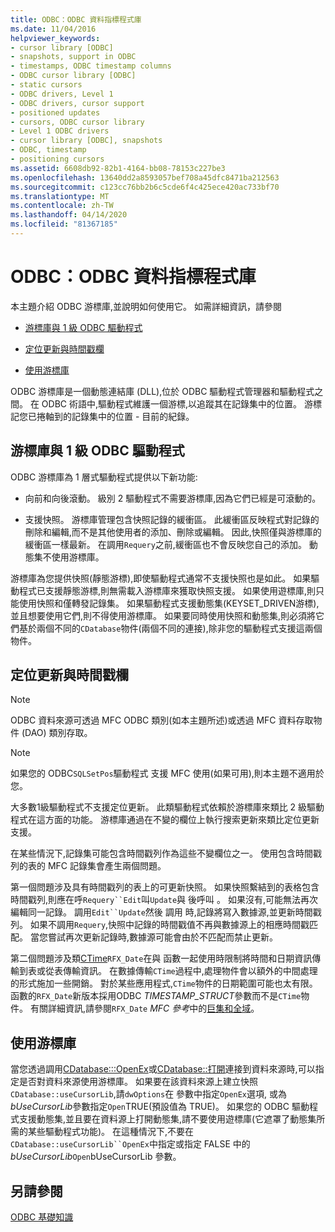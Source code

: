 ```yaml
---
title: ODBC：ODBC 資料指標程式庫
ms.date: 11/04/2016
helpviewer_keywords:
- cursor library [ODBC]
- snapshots, support in ODBC
- timestamps, ODBC timestamp columns
- ODBC cursor library [ODBC]
- static cursors
- ODBC drivers, Level 1
- ODBC drivers, cursor support
- positioned updates
- cursors, ODBC cursor library
- Level 1 ODBC drivers
- cursor library [ODBC], snapshots
- ODBC, timestamp
- positioning cursors
ms.assetid: 6608db92-82b1-4164-bb08-78153c227be3
ms.openlocfilehash: 13640dd2a8593057bef708a45dfc8471ba212563
ms.sourcegitcommit: c123cc76bb2b6c5cde6f4c425ece420ac733bf70
ms.translationtype: MT
ms.contentlocale: zh-TW
ms.lasthandoff: 04/14/2020
ms.locfileid: "81367185"
---
```

# <a name="odbc-the-odbc-cursor-library"></a>ODBC：ODBC 資料指標程式庫

本主題介紹 ODBC 游標庫,並說明如何使用它。 如需詳細資訊，請參閱

- [游標庫與 1 級 ODBC 驅動程式](#_core_the_cursor_library_and_level_1_odbc_drivers)

- [定位更新與時間戳欄](#_core_positioned_updates_and_timestamp_columns)

- [使用游標庫](#_core_using_the_cursor_library)

ODBC 游標庫是一個動態連結庫 (DLL),位於 ODBC 驅動程式管理器和驅動程式之間。 在 ODBC 術語中,驅動程式維護一個游標,以追蹤其在記錄集中的位置。 游標記您已捲軸到的記錄集中的位置 - 目前的紀錄。

## <a name="cursor-library-and-level-1-odbc-drivers"></a><a name="_core_the_cursor_library_and_level_1_odbc_drivers"></a>游標庫與 1 級 ODBC 驅動程式

ODBC 游標庫為 1 層式驅動程式提供以下新功能:

- 向前和向後滾動。 級別 2 驅動程式不需要游標庫,因為它們已經是可滾動的。

- 支援快照。 游標庫管理包含快照記錄的緩衝區。 此緩衝區反映程式對記錄的刪除和編輯,而不是其他使用者的添加、刪除或編輯。 因此,快照僅與游標庫的緩衝區一樣最新。 在調用`Requery`之前,緩衝區也不會反映您自己的添加。 動態集不使用游標庫。

游標庫為您提供快照(靜態游標),即使驅動程式通常不支援快照也是如此。 如果驅動程式已支援靜態游標,則無需載入游標庫來獲取快照支援。 如果使用遊標庫,則只能使用快照和僅轉發記錄集。 如果驅動程式支援動態集(KEYSET_DRIVEN游標),並且想要使用它們,則不得使用游標庫。 如果要同時使用快照和動態集,則必須將它們基於兩個不同的`CDatabase`物件(兩個不同的連接),除非您的驅動程式支援這兩個物件。

## <a name="positioned-updates-and-timestamp-columns"></a><a name="_core_positioned_updates_and_timestamp_columns"></a>定位更新與時間戳欄

> [!NOTE]
> ODBC 資料來源可透過 MFC ODBC 類別(如本主題所述)或透過 MFC 資料存取物件 (DAO) 類別存取。

> [!NOTE]
> 如果您的 ODBC`SQLSetPos`驅動程式 支援 MFC 使用(如果可用),則本主題不適用於您。

大多數1級驅動程式不支援定位更新。 此類驅動程式依賴於游標庫來類比 2 級驅動程式在這方面的功能。 游標庫通過在不變的欄位上執行搜索更新來類比定位更新支援。

在某些情況下,記錄集可能包含時間戳列作為這些不變欄位之一。 使用包含時間戳列的表的 MFC 記錄集會產生兩個問題。

第一個問題涉及具有時間戳列的表上的可更新快照。 如果快照繫結到的表格包含時間戳列,則應在呼`Requery``Edit`叫`Update`與 後呼叫 。 如果沒有,可能無法再次編輯同一記錄。 調用`Edit``Update`然後 調用 時,記錄將寫入數據源,並更新時間戳列。 如果不調用`Requery`,快照中記錄的時間戳值不再與數據源上的相應時間戳匹配。 當您嘗試再次更新記錄時,數據源可能會由於不匹配而禁止更新。

第二個問題涉及類[CTime](../../atl-mfc-shared/reference/ctime-class.md)`RFX_Date`在與 函數一起使用時限制將時間和日期資訊傳輸到表或從表傳輸資訊。 在數據傳輸`CTime`過程中,處理物件會以額外的中間處理的形式施加一些開銷。 對於某些應用程式,`CTime`物件的日期範圍可能也太有限。 函數的`RFX_Date`新版本採用ODBC *TIMESTAMP_STRUCT*參數而不是`CTime`物件。 有關詳細資訊,請參閱`RFX_Date` *MFC 參考*中的[巨集和全域](../../mfc/reference/mfc-macros-and-globals.md)。

## <a name="using-the-cursor-library"></a><a name="_core_using_the_cursor_library"></a>使用游標庫

當您透過調用[CDatabase:::OpenEx](../../mfc/reference/cdatabase-class.md#openex)或[CDatabase::打開](../../mfc/reference/cdatabase-class.md#open)連接到資料來源時,可以指定是否對資料來源使用游標庫。 如果要在該資料來源上建立快照`CDatabase::useCursorLib`,請`dwOptions`在 參數中指定`OpenEx`選項, 或為*bUseCursorLib*參數指定`Open`TRUE(預設值為 TRUE)。 如果您的 ODBC 驅動程式支援動態集,並且要在資料源上打開動態集,請不要使用遊標庫(它遮罩了動態集所需的某些驅動程式功能)。 在這種情況下,不要在`CDatabase::useCursorLib``OpenEx`中指定或指定 FALSE 中的*bUseCursorLib*`Open`bUseCursorLib 參數。

## <a name="see-also"></a>另請參閱

[ODBC 基礎知識](../../data/odbc/odbc-basics.md)
